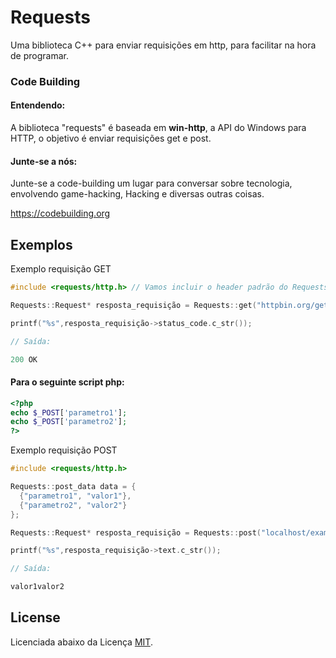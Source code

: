 # Requests

Uma biblioteca C++ para enviar requisições em http, para facilitar na hora de programar.

### Code Building


#### Entendendo:

A biblioteca "requests" é baseada em **win-http**, a API do Windows para HTTP, o objetivo é enviar requisições get e post.

#### Junte-se a nós:

Junte-se a code-building um lugar para conversar sobre tecnologia, envolvendo game-hacking, Hacking e diversas outras coisas.

https://codebuilding.org

## Exemplos


Exemplo requisição GET
```cpp
#include <requests/http.h> // Vamos incluir o header padrão do Requests.

Requests::Request* resposta_requisição = Requests::get("httpbin.org/get");

printf("%s",resposta_requisição->status_code.c_str());

// Saída:

200 OK
```

#### Para o seguinte script php:
```php
<?php
echo $_POST['parametro1'];
echo $_POST['parametro2'];
?>
```
Exemplo requisição POST
```cpp
#include <requests/http.h>

Requests::post_data data = {
  {"parametro1", "valor1"},
  {"parametro2", "valor2"}
};

Requests::Request* resposta_requisição = Requests::post("localhost/example.php" , data);

printf("%s",resposta_requisição->text.c_str());

// Saída:

valor1valor2
```
## License

Licenciada abaixo da Licença [MIT](LICENSE).
